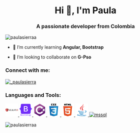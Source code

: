 <h1 align="center">Hi 👋, I'm Paula</h1>
<h3 align="center">A passionate developer from Colombia</h3>

<p align="left"> <img src="https://komarev.com/ghpvc/?username=paulasierraa&label=Profile%20views&color=e86da5&style=flat" alt="paulasierraa" /> </p>

- 🌱 I’m currently learning **Angular, Bootstrap**

- 👯 I’m looking to collaborate on **G-Pso**

<h3 align="left">Connect with me:</h3>
<p align="left">
<a href="https://instagram.com/_paulasierra" target="blank"><img align="center" src="https://cdn.jsdelivr.net/npm/simple-icons@3.0.1/icons/instagram.svg" alt="_paulasierra" height="30" width="40" /></a>
</p>

<h3 align="left">Languages and Tools:</h3>
<p align="left"> <a href="https://angular.io" target="_blank"> <img src="https://raw.githubusercontent.com/devicons/devicon/master/icons/angularjs/angularjs-original-wordmark.svg" alt="angularjs" width="40" height="40"/> </a> <a href="https://getbootstrap.com" target="_blank"> <img src="https://raw.githubusercontent.com/devicons/devicon/master/icons/bootstrap/bootstrap-plain-wordmark.svg" alt="bootstrap" width="40" height="40"/> </a> <a href="https://www.w3schools.com/cs/" target="_blank"> <img src="https://raw.githubusercontent.com/devicons/devicon/master/icons/csharp/csharp-original.svg" alt="csharp" width="40" height="40"/> </a> <a href="https://www.w3schools.com/css/" target="_blank"> <img src="https://raw.githubusercontent.com/devicons/devicon/master/icons/css3/css3-original-wordmark.svg" alt="css3" width="40" height="40"/> </a> <a href="https://www.w3.org/html/" target="_blank"> <img src="https://raw.githubusercontent.com/devicons/devicon/master/icons/html5/html5-original-wordmark.svg" alt="html5" width="40" height="40"/> </a> <a href="https://www.java.com" target="_blank"> <img src="https://raw.githubusercontent.com/devicons/devicon/master/icons/java/java-original.svg" alt="java" width="40" height="40"/> </a> <a href="https://www.microsoft.com/en-us/sql-server" target="_blank"> <img src="https://cdn.worldvectorlogo.com/logos/microsoft-sql-server.svg" alt="mssql" width="40" height="40"/> </a> </p>

<p><img align="center" src="https://github-readme-stats.vercel.app/api/top-langs?username=paulasierraa&show_icons=true&theme=dark&locale=en&layout=compact" alt="paulasierraa" /></p>
